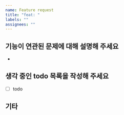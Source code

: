 ```yaml
---
name: Feature request
title: "feat: "
labels: ""
assignees: ""
---
```


## 기능이 연관된 문제에 대해 설명해 주세요

<!-- 문제가 무엇인지에 대한 명확하고 간결한 설명을 적어주세요. -->

-

## 생각 중인 todo 목록을 작성해 주세요

<!-- todo 목록을 명확하고 간결하게 작성해 주세요. -->

- [ ] todo

## 기타

<!-- 해당하는 경우 스크린샷과 같은 추가 자료들을 기술해 주세요. -->
